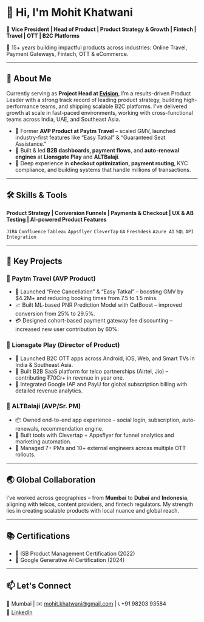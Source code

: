 # 👋 Hi, I'm Mohit Khatwani

🎯 **Vice President | Head of Product | Product Strategy & Growth | Fintech | Travel | OTT | B2C Platforms**

💼 15+ years building impactful products across industries: Online Travel, Payment Gateways, Fintech, OTT & eCommerce.

---

## 🔧 About Me

Currently serving as **Project Head at [Evision](http://www.evision.ae/)**, I’m a results-driven Product Leader with a strong track record of leading product strategy, building high-performance teams, and shipping scalable B2C platforms. I've delivered growth at scale in fast-paced environments, working with cross-functional teams across India, UAE, and Southeast Asia.

- 🔹 Former **AVP Product at Paytm Travel** – scaled GMV, launched industry-first features like “Easy Tatkal” & “Guaranteed Seat Assistance.”
- 🔹 Built & led **B2B dashboards, payment flows**, and **auto-renewal engines** at **Lionsgate Play** and **ALTBalaji**.
- 🔹 Deep experience in **checkout optimization, payment routing**, KYC compliance, and building systems that handle millions of transactions.

---

## 🛠️ Skills & Tools

**Product Strategy | Conversion Funnels | Payments & Checkout | UX & AB Testing | AI-powered Product Features**

`JIRA` `Confluence` `Tableau` `Appsflyer` `CleverTap` `GA` `Freshdesk` `Azure AI` `SQL` `API Integration`

---

## 🚀 Key Projects

### 🔹 Paytm Travel (AVP Product)
- 🚂 Launched “Free Cancellation” & “Easy Tatkal” – boosting GMV by $4.2M+ and reducing booking times from 7.5 to 1.5 mins.
- 📈 Built ML-based PNR Prediction Model with CatBoost – improved conversion from 25% to 29.5%.
- 💳 Designed cohort-based payment gateway fee discounting – increased new user contribution by 60%.

### 🔹 Lionsgate Play (Director of Product)
- 📱 Launched B2C OTT apps across Android, iOS, Web, and Smart TVs in India & Southeast Asia.
- 🤝 Built B2B SaaS platform for telco partnerships (Airtel, Jio) – contributing ₹70Cr+ in revenue in year one.
- 🧾 Integrated Google IAP and PayU for global subscription billing with detailed revenue analytics.

### 🔹 ALTBalaji (AVP/Sr. PM)
- 📦 Owned end-to-end app experience – social login, subscription, auto-renewals, recommendation engine.
- 🧠 Built tools with Clevertap + Appsflyer for funnel analytics and marketing automation.
- 💼 Managed 7+ PMs and 10+ external engineers across multiple OTT rollouts.

---

## 🌏 Global Collaboration

I’ve worked across geographies – from **Mumbai** to **Dubai** and **Indonesia**, aligning with telcos, content providers, and fintech regulators. My strength lies in creating scalable products with local nuance and global reach.

---

## 📚 Certifications

- 🧠 ISB Product Management Certification (2022)
- 🤖 Google Generative AI Certification (2024)

---

## 📫 Let's Connect

📍 Mumbai | ✉️ mohit.khatwani@gmail.com | 📞 +91 98203 93584  
🔗 [LinkedIn](https://www.linkedin.com/in/mohit-khatwani-80a36123)

